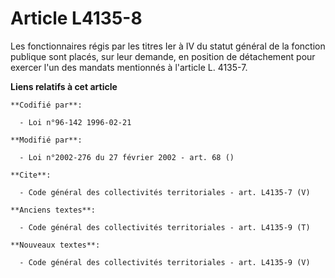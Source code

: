 # Article L4135-8

Les fonctionnaires régis par les titres Ier à IV du statut général de la fonction publique sont placés, sur leur demande, en
position de détachement pour exercer l'un des mandats mentionnés à l'article L. 4135-7.

**Liens relatifs à cet article**

	**Codifié par**:

	  - Loi n°96-142 1996-02-21

	**Modifié par**:

	  - Loi n°2002-276 du 27 février 2002 - art. 68 ()

	**Cite**:

	  - Code général des collectivités territoriales - art. L4135-7 (V)

	**Anciens textes**:

	  - Code général des collectivités territoriales - art. L4135-9 (T)

	**Nouveaux textes**:

	  - Code général des collectivités territoriales - art. L4135-9 (V)

